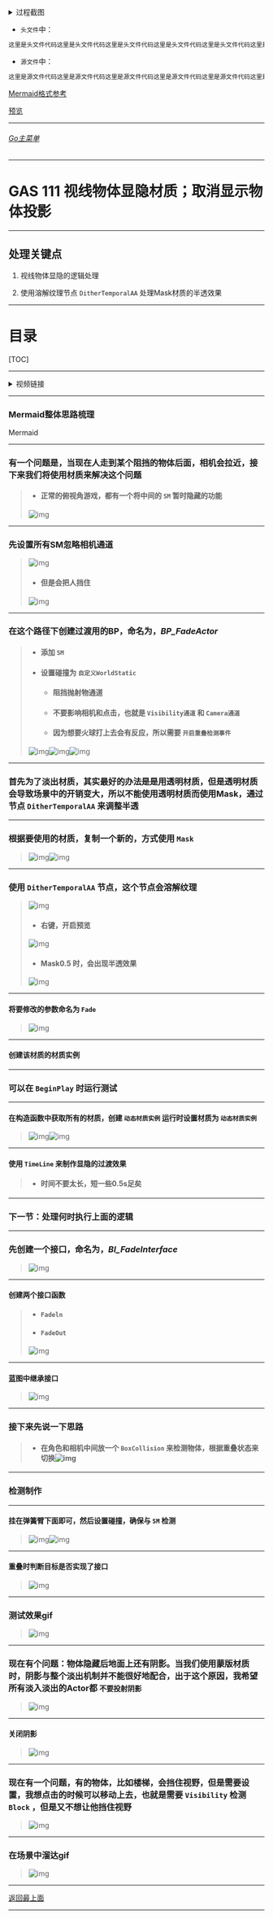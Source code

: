 <details>
<summary>过程截图</summary>

>

------

</details>




+ `头文件`中：
```cpp
这里是头文件代码这里是头文件代码这里是头文件代码这里是头文件代码这里是头文件代码这里是头文件代码
```

+ `源文件`中：
```cpp
这里是源文件代码这里是源文件代码这里是源文件代码这里是源文件代码这里是源文件代码这里是源文件代码
```

[Mermaid格式参考](https://github.com/liyunlong618/LiYunLongKnowledgeLibrary/blob/main/Mermaid%E6%A0%BC%E5%BC%8F%E5%8F%82%E8%80%83.md)

[预览](https://github.com/liyunlong618/LiYunLongKnowledgeLibrary/tree/main/UECPP/Models/GAS/GAS_2_Aura)



___________________________________________________________________________________________
###### [Go主菜单](../MainMenu.md)
___________________________________________________________________________________________

# GAS 111 视线物体显隐材质；取消显示物体投影

___________________________________________________________________________________________

## 处理关键点

1. 视线物体显隐的逻辑处理

2. 使用溶解纹理节点 `DitherTemporalAA` 处理Mask材质的半透效果

___________________________________________________________________________________________

# 目录


[TOC]


___________________________________________________________________________________________

<details>
<summary>视频链接</summary>

[4. Fade Actor_哔哩哔哩_bilibili](https://www.bilibili.com/video/BV1TH4y1L7NP/?p=31&spm_id_from=pageDriver&vd_source=9e1e64122d802b4f7ab37bd325a89e6c)

[5. Fading Out Obstructing Geometry_哔哩哔哩_bilibili](https://www.bilibili.com/video/BV1TH4y1L7NP/?p=32&spm_id_from=pageDriver&vd_source=9e1e64122d802b4f7ab37bd325a89e6c)

------

</details>

___________________________________________________________________________________________

### Mermaid整体思路梳理

Mermaid

___________________________________________________________________________________________


### 有一个问题是，当现在人走到某个阻挡的物体后面，相机会拉近，接下来我们将使用材质来解决这个问题

>- #### 正常的俯视角游戏，都有一个将中间的 `SM` 暂时隐藏的功能
>![img](https://api2.mubu.com/v3/document_image/25165450_9df01056-f8a3-4c0b-e567-74f02442eb62.png)


------

### 先设置所有SM忽略相机通道
>![img](https://api2.mubu.com/v3/document_image/25165450_fdb98b79-ce5d-4483-d83b-9d3bf05f8b28.png)
>
>- #### 但是会把人挡住
>![img](https://api2.mubu.com/v3/document_image/25165450_9a217f4c-5b55-4370-8a09-b7e0ea300ccd.png)


------

### 在这个路径下创建过渡用的BP，命名为，***BP_FadeActor***

>  - #### 添加 `SM`
>
>  - #### 设置碰撞为 `自定义WorldStatic`
>    
>    - #### 阻挡抛射物通道
>    
>    - #### 不要影响相机和点击，也就是 `Visibility通道` 和 `Camera通道`
>    
>    - #### 因为想要火球打上去会有反应，所以需要 `开启重叠检测事件`
>
>  ![img](https://api2.mubu.com/v3/document_image/25165450_cb662719-0764-46e0-d786-59a3a515766c.png)![img](https://api2.mubu.com/v3/document_image/25165450_e1c0d61a-8faa-4ee0-c8e1-47e9b4251059.png)![img](https://api2.mubu.com/v3/document_image/25165450_cf0a2fa0-3a64-4d59-8a86-0125af9f2164.png)


------

### 首先为了淡出材质，其实最好的办法是是用透明材质，但是透明材质会导致场景中的开销变大，所以不能使用透明材质而使用Mask，通过节点 `DitherTemporalAA` 来调整半透


------

### 根据要使用的材质，复制一个新的，方式使用 `Mask`
>![img](https://api2.mubu.com/v3/document_image/25165450_e14980e4-bb4c-42bd-bea5-47ffe029c411.png)![img](https://api2.mubu.com/v3/document_image/25165450_429ac079-aa29-4df6-fdc0-9091d8efe646.png)


------

### 使用 `DitherTemporalAA` 节点，这个节点会溶解纹理
>![img](https://api2.mubu.com/v3/document_image/25165450_a661d142-9ba7-4aad-e3ff-ffeb6be0b181.png)
>- #### 右键，开启预览
>![img](https://api2.mubu.com/v3/document_image/25165450_1509bacd-59d5-421b-d73a-c8607e96e881.png)
>
>- #### Mask0.5 时，会出现半透效果
>![img](https://api2.mubu.com/v3/document_image/25165450_83d38e8c-84ac-4c04-d579-44f9166bed28.png)


------

#### 将要修改的参数命名为 `Fade` 
>![img](https://api2.mubu.com/v3/document_image/25165450_6618c73e-267e-47b9-b329-2badeab2701a.png)


------

#### 创建该材质的材质实例


------

### 可以在 `BeginPlay` 时运行测试


------

#### 在构造函数中获取所有的材质，创建 `动态材质实例` 运行时设置材质为 `动态材质实例`
>![img](https://api2.mubu.com/v3/document_image/25165450_1546c2ea-535d-4cd7-ab6c-8ebb7096bbc7.png)![img](https://api2.mubu.com/v3/document_image/25165450_65cf82b3-0642-4f95-cc09-1c7d6a8b0c12.png)


------

#### 使用 `TimeLine` 来制作显隐的过渡效果

>- #### 时间不要太长，短一些0.5s足矣


------

### 下一节：处理何时执行上面的逻辑

------

### 先创建一个接口，命名为，***Bl_FadeInterface***
>![img](https://api2.mubu.com/v3/document_image/25165450_3a8c1545-e1a5-43d5-fdf2-6aa92a73db65.png)


------

#### 创建两个接口函数

>- #### `Fadeln`
>- #### `FadeOut`
>![img](https://api2.mubu.com/v3/document_image/25165450_79979b96-3499-4571-b99a-d0093038948e.png)


------

#### 蓝图中继承接口
>![img](https://api2.mubu.com/v3/document_image/25165450_0ca5a66a-f649-4b42-e562-9386da98a398.png)


------

### 接下来先说一下思路

>- #### **在角色和相机中间放一个 `BoxCollision` 来检测物体，根据重叠状态来切换**![img](https://api2.mubu.com/v3/document_image/25165450_333c963a-490a-4f8e-aeeb-41b7fdb85adf.png)


------

### 检测制作


------

#### 挂在弹簧臂下面即可，然后设置碰撞，确保与 `SM` 检测
>![img](https://api2.mubu.com/v3/document_image/25165450_2fd7c574-5f8c-4d00-d9fe-ba797c9ce789.png)![img](https://api2.mubu.com/v3/document_image/25165450_085d8344-088e-47f1-8c64-a95632be9dff.png)


------

#### 重叠时判断目标是否实现了接口
>![img](https://api2.mubu.com/v3/document_image/25165450_764ac66a-51ab-4b24-9378-1f5bf3a9c0f6.png)


------

### 测试效果gif
>![img](https://api2.mubu.com/v3/document_image/25165450_e4c6b683-c581-4df2-9c20-0ba99e489cbb.png)


------

### 现在有个问题：物体隐藏后地面上还有阴影。当我们使用蒙版材质时，阴影与整个淡出机制并不能很好地配合，出于这个原因，我希望所有淡入淡出的Actor都 `不要投射阴影` 
>![img](https://api2.mubu.com/v3/document_image/25165450_d0c82948-57a0-4c34-f1fa-ab0dcb39cc56.png)


------

#### 关闭阴影
>![img](https://api2.mubu.com/v3/document_image/25165450_20710424-d0aa-408c-b703-b642a6ff4d7c.png)


------

### 现在有一个问题，有的物体，比如楼梯，会挡住视野，但是需要设置，我想点击的时候可以移动上去，也就是需要 `Visibility` 检测 `Block` ，但是又不想让他挡住视野
>![img](https://api2.mubu.com/v3/document_image/25165450_5d9e5120-4a48-477e-c0e5-705f1ce46d62.png)


------

### 在场景中溜达gif
>![img](https://api2.mubu.com/v3/document_image/25165450_1675b849-dec1-48ca-986c-ac27de7bbd34.png)
___________________________________________________________________________________________

[返回最上面](#Go主菜单)

___________________________________________________________________________________________
